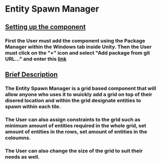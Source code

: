 # <B>Entity Spawn Manager</B>

## <U>Setting up the component</U>
### First the User must add the component using the Package Manager within the Windows tab inside Unity. Then the User must click on the "+" icon and select "Add package from git URL..." and enter this [link](https://www.youtube.com/watch?v=HeyC9o3Q9wA)

## <U>Brief Description</U>

### The Entity Spawn Manager is a grid based component that will allow anyone who uses it to wuickly add a grid on top of their disered location and within the grid designate entities to spawn within each tile.
### The User can also assign constraints to the grid such as minimum amount of entities required in the whole grid, set amount of entities in the rows, set amount of entities in the coloumns.
### The User can also change the size of the grid to suit their needs as well.

##
